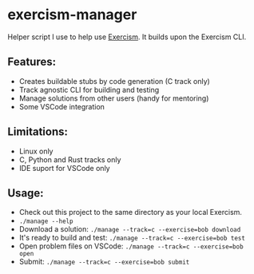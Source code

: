 # exercism-manager

Helper script I use to help use [Exercism](https://exercism.org/). It builds upon the Exercism CLI.

## Features:

- Creates buildable stubs by code generation (C track only)
- Track agnostic CLI for building and testing
- Manage solutions from other users (handy for mentoring)
- Some VSCode integration

## Limitations:

- Linux only
- C, Python and Rust tracks only
- IDE suport for VSCode only

## Usage:

- Check out this project to the same directory as your local Exercism.
- `./manage --help`
- Download a solution: `./manage --track=c --exercise=bob download`
- It's ready to build and test: `./manage --track=c --exercise=bob test`
- Open problem files on VSCode: `./manage --track=c --exercise=bob open`
- Submit: `./manage --track=c --exercise=bob submit`
